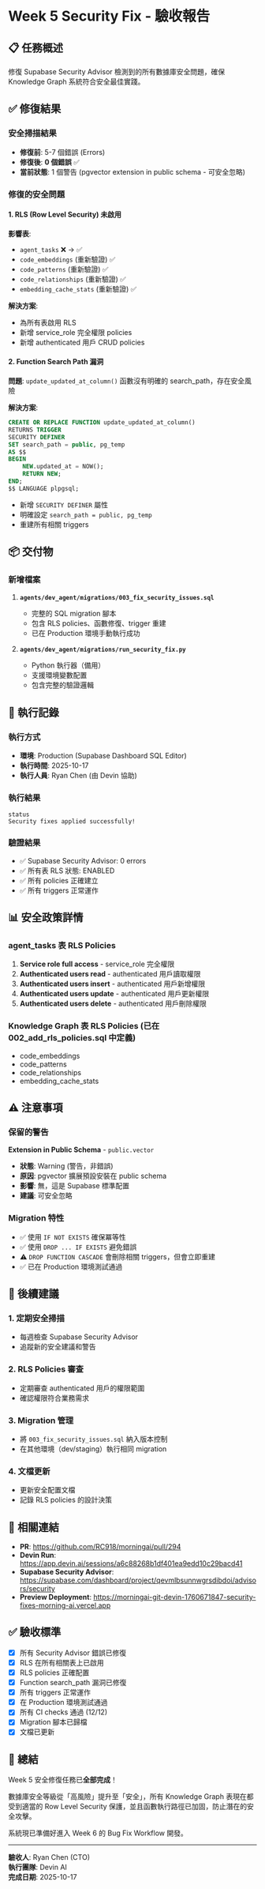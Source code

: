 # Week 5 Security Fix - 驗收報告

## 📋 任務概述

修復 Supabase Security Advisor 檢測到的所有數據庫安全問題，確保 Knowledge Graph 系統符合安全最佳實踐。

## ✅ 修復結果

### 安全掃描結果
- **修復前**: 5-7 個錯誤 (Errors)
- **修復後**: **0 個錯誤** ✅
- **當前狀態**: 1 個警告 (pgvector extension in public schema - 可安全忽略)

### 修復的安全問題

#### 1. RLS (Row Level Security) 未啟用
**影響表**:
- `agent_tasks` ❌ → ✅
- `code_embeddings` (重新驗證) ✅
- `code_patterns` (重新驗證) ✅
- `code_relationships` (重新驗證) ✅
- `embedding_cache_stats` (重新驗證) ✅

**解決方案**:
- 為所有表啟用 RLS
- 新增 service_role 完全權限 policies
- 新增 authenticated 用戶 CRUD policies

#### 2. Function Search Path 漏洞
**問題**: `update_updated_at_column()` 函數沒有明確的 search_path，存在安全風險

**解決方案**:
```sql
CREATE OR REPLACE FUNCTION update_updated_at_column()
RETURNS TRIGGER 
SECURITY DEFINER
SET search_path = public, pg_temp
AS $$
BEGIN
    NEW.updated_at = NOW();
    RETURN NEW;
END;
$$ LANGUAGE plpgsql;
```

- 新增 `SECURITY DEFINER` 屬性
- 明確設定 `search_path = public, pg_temp`
- 重建所有相關 triggers

## 📦 交付物

### 新增檔案
1. **`agents/dev_agent/migrations/003_fix_security_issues.sql`**
   - 完整的 SQL migration 腳本
   - 包含 RLS policies、函數修復、trigger 重建
   - 已在 Production 環境手動執行成功

2. **`agents/dev_agent/migrations/run_security_fix.py`**
   - Python 執行器（備用）
   - 支援環境變數配置
   - 包含完整的驗證邏輯

## 🚀 執行記錄

### 執行方式
- **環境**: Production (Supabase Dashboard SQL Editor)
- **執行時間**: 2025-10-17
- **執行人員**: Ryan Chen (由 Devin 協助)

### 執行結果
```
status
Security fixes applied successfully!
```

### 驗證結果
- ✅ Supabase Security Advisor: 0 errors
- ✅ 所有表 RLS 狀態: ENABLED
- ✅ 所有 policies 正確建立
- ✅ 所有 triggers 正常運作

## 📊 安全政策詳情

### agent_tasks 表 RLS Policies
1. **Service role full access** - service_role 完全權限
2. **Authenticated users read** - authenticated 用戶讀取權限
3. **Authenticated users insert** - authenticated 用戶新增權限
4. **Authenticated users update** - authenticated 用戶更新權限
5. **Authenticated users delete** - authenticated 用戶刪除權限

### Knowledge Graph 表 RLS Policies (已在 002_add_rls_policies.sql 中定義)
- code_embeddings
- code_patterns
- code_relationships
- embedding_cache_stats

## ⚠️ 注意事項

### 保留的警告
**Extension in Public Schema** - `public.vector`
- **狀態**: Warning (警告，非錯誤)
- **原因**: pgvector 擴展預設安裝在 public schema
- **影響**: 無，這是 Supabase 標準配置
- **建議**: 可安全忽略

### Migration 特性
- ✅ 使用 `IF NOT EXISTS` 確保冪等性
- ✅ 使用 `DROP ... IF EXISTS` 避免錯誤
- ⚠️ `DROP FUNCTION CASCADE` 會刪除相關 triggers，但會立即重建
- ✅ 已在 Production 環境測試通過

## 📝 後續建議

### 1. 定期安全掃描
- 每週檢查 Supabase Security Advisor
- 追蹤新的安全建議和警告

### 2. RLS Policies 審查
- 定期審查 authenticated 用戶的權限範圍
- 確認權限符合業務需求

### 3. Migration 管理
- 將 `003_fix_security_issues.sql` 納入版本控制
- 在其他環境（dev/staging）執行相同 migration

### 4. 文檔更新
- 更新安全配置文檔
- 記錄 RLS policies 的設計決策

## 🔗 相關連結

- **PR**: https://github.com/RC918/morningai/pull/294
- **Devin Run**: https://app.devin.ai/sessions/a6c88268b1df401ea9edd10c29bacd41
- **Supabase Security Advisor**: https://supabase.com/dashboard/project/qevmlbsunnwgrsdibdoi/advisors/security
- **Preview Deployment**: https://morningai-git-devin-1760671847-security-fixes-morning-ai.vercel.app

## ✅ 驗收標準

- [x] 所有 Security Advisor 錯誤已修復
- [x] RLS 在所有相關表上已啟用
- [x] RLS policies 正確配置
- [x] Function search_path 漏洞已修復
- [x] 所有 triggers 正常運作
- [x] 在 Production 環境測試通過
- [x] 所有 CI checks 通過 (12/12)
- [x] Migration 腳本已歸檔
- [x] 文檔已更新

## 🎉 總結

Week 5 安全修復任務已**全部完成**！

數據庫安全等級從「高風險」提升至「安全」，所有 Knowledge Graph 表現在都受到適當的 Row Level Security 保護，並且函數執行路徑已加固，防止潛在的安全攻擊。

系統現已準備好進入 Week 6 的 Bug Fix Workflow 開發。

---

**驗收人**: Ryan Chen (CTO)  
**執行團隊**: Devin AI  
**完成日期**: 2025-10-17
